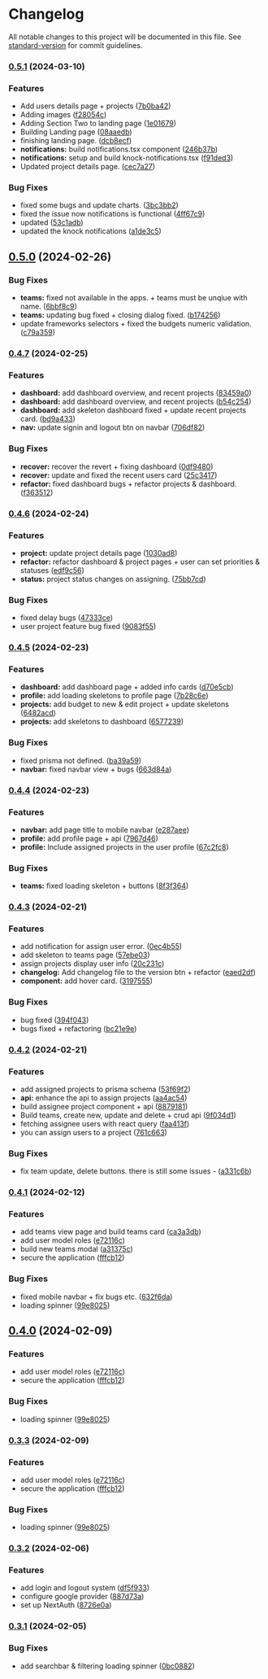 # Changelog

All notable changes to this project will be documented in this file. See [standard-version](https://github.com/conventional-changelog/standard-version) for commit guidelines.

### [0.5.1](https://github.com/dragon-devs/project-manager/compare/v0.5.0...v0.5.1) (2024-03-10)


### Features

* Add users details page + projects ([7b0ba42](https://github.com/dragon-devs/project-manager/commit/7b0ba428f6151fd1493d2f4e39af77872c614fcf))
* Adding images ([f28054c](https://github.com/dragon-devs/project-manager/commit/f28054cf519acedeee2c95d946c33e19f0c1d745))
* Adding Section Two to landing page ([1e01679](https://github.com/dragon-devs/project-manager/commit/1e0167902bbf5eeccc3f258f8cc60f723c48f74b))
* Building Landing page ([08aaedb](https://github.com/dragon-devs/project-manager/commit/08aaedba38ee4f6f43f1011c42d630482e1efc79))
* finishing landing page. ([dcb8ecf](https://github.com/dragon-devs/project-manager/commit/dcb8ecf8b7afcf109d8f8ceb19b5ed789ce0d077))
* **notifications:** build notifications.tsx component ([246b37b](https://github.com/dragon-devs/project-manager/commit/246b37bb9252903179d6ae569ed28173716b9cc7))
* **notifications:** setup and build knock-notifications.tsx ([f91ded3](https://github.com/dragon-devs/project-manager/commit/f91ded3e8f89d01c94247eb2292c84ca666d8558))
* Updated project details page. ([cec7a27](https://github.com/dragon-devs/project-manager/commit/cec7a27502878f043307104d97fea8a72c109ee0))


### Bug Fixes

* fixed some bugs and update charts. ([3bc3bb2](https://github.com/dragon-devs/project-manager/commit/3bc3bb2264d77083acc467ec284e7cce6d93d22f))
* fixed the issue now notifications is functional ([4ff67c9](https://github.com/dragon-devs/project-manager/commit/4ff67c9683555c86ae16afa1d1a0624c37fddc41))
* updated ([53c1adb](https://github.com/dragon-devs/project-manager/commit/53c1adb4cce9c7c4f8721a6718e830f028db71c6))
* updated the knock notifications ([a1de3c5](https://github.com/dragon-devs/project-manager/commit/a1de3c5fd01f752874206e752506ced2fbbbda6e))

## [0.5.0](https://github.com/dragon-devs/project-manager/compare/v0.4.7...v0.5.0) (2024-02-26)


### Bug Fixes

* **teams:** fixed not available in the apps. + teams must be unqiue with name. ([6bbf8c9](https://github.com/dragon-devs/project-manager/commit/6bbf8c9a362a0f52d44e2990effd3d0e4c54fbca))
* **teams:** updating bug fixed + closing dialog fixed. ([b174256](https://github.com/dragon-devs/project-manager/commit/b1742567de7154691771d2b1704c66f85d79f1c2))
* update frameworks selectors + fixed the budgets numeric validation. ([c79a359](https://github.com/dragon-devs/project-manager/commit/c79a359b0be3a0252db7b16c589337992bd6286e))

### [0.4.7](https://github.com/dragon-devs/project-manager/compare/v0.4.6...v0.4.7) (2024-02-25)


### Features

* **dashboard:** add dashboard overview, and recent projects ([83459a0](https://github.com/dragon-devs/project-manager/commit/83459a08289e11ca0370ac24b5d4dcf038e9932c))
* **dashboard:** add dashboard overview, and recent projects ([b54c254](https://github.com/dragon-devs/project-manager/commit/b54c2541f22de5b7db5c7203140fa4cdcf7aec78))
* **dashboard:** add skeleton dashboard fixed + update recent projects card. ([bd9a433](https://github.com/dragon-devs/project-manager/commit/bd9a43357c1d2b59a4d93c7dc56f334399ab9901))
* **nav:** update signin and logout btn on navbar ([706df82](https://github.com/dragon-devs/project-manager/commit/706df8205337ea056e7713664b80fd62bc8e5e50))


### Bug Fixes

* **recover:** recover the revert + fixing dashboard ([0df9480](https://github.com/dragon-devs/project-manager/commit/0df94803de8708dfd6329970e848fe43dddf3a66))
* **recover:** update and fixed the recent users card ([25c3417](https://github.com/dragon-devs/project-manager/commit/25c3417f776766c7b12f09607b556ba691095366))
* **refactor:** fixed dashboard bugs + refactor projects & dashboard. ([f363512](https://github.com/dragon-devs/project-manager/commit/f363512c562872adc7513c6d32350843c8b39789))

### [0.4.6](https://github.com/dragon-devs/project-manager/compare/v0.4.5...v0.4.6) (2024-02-24)


### Features

* **project:** update project details page ([1030ad8](https://github.com/dragon-devs/project-manager/commit/1030ad827c3c43a551fdc9ad7a78fa19e7d6b226))
* **refactor:** refactor dashboard & project pages + user can set priorities & statuses ([edf9c56](https://github.com/dragon-devs/project-manager/commit/edf9c5688c0f691441e4b708db89ff6d001f626a))
* **status:** project status changes on assigning. ([75bb7cd](https://github.com/dragon-devs/project-manager/commit/75bb7cd7ca02e0393409b3a0f3c649b864ad8607))


### Bug Fixes

* fixed delay bugs ([47333ce](https://github.com/dragon-devs/project-manager/commit/47333ce15b7ee0eb0c82ae4ff89e3c9b0e3e05c7))
* user project feature bug fixed ([9083f55](https://github.com/dragon-devs/project-manager/commit/9083f556e52bce8a1f835db8b60c1a5ea98c4464))

### [0.4.5](https://github.com/dragon-devs/project-manager/compare/v0.4.4...v0.4.5) (2024-02-23)


### Features

* **dashboard:** add dashboard page + added info cards ([d70e5cb](https://github.com/dragon-devs/project-manager/commit/d70e5cb11aa4413bcba91d4d1790ef436c65b4b5))
* **profile:** add loading skeletons to profile page ([7b28c6e](https://github.com/dragon-devs/project-manager/commit/7b28c6ea85dc570eee669875008c09185b9e3f5a))
* **projects:** add budget to new & edit project + update skeletons ([6482acd](https://github.com/dragon-devs/project-manager/commit/6482acd0120ed1b287db011320301f687f461697))
* **projects:** add skeletons to dashboard ([6577239](https://github.com/dragon-devs/project-manager/commit/6577239bf9c2c20f4d3aa885975ec5bdee9ea725))


### Bug Fixes

* fixed prisma not defined. ([ba39a59](https://github.com/dragon-devs/project-manager/commit/ba39a59d84df48d524c83a443c6043cb9b98be46))
* **navbar:** fixed navbar view + bugs ([663d84a](https://github.com/dragon-devs/project-manager/commit/663d84a45f432732c7f5458f815204f1c2b8679e))

### [0.4.4](https://github.com/dragon-devs/project-manager/compare/v0.4.3...v0.4.4) (2024-02-23)


### Features

* **navbar:** add page title to mobile navbar ([e287aee](https://github.com/dragon-devs/project-manager/commit/e287aeef8d8e84bf5b85b60919b601fba9dc70b9))
* **profile:** add profile page + api ([7967d46](https://github.com/dragon-devs/project-manager/commit/7967d465c8ba17a3132fcd10fd6df2115a7893d2))
* **profile:** Include assigned projects in the user profile ([67c2fc8](https://github.com/dragon-devs/project-manager/commit/67c2fc868073b156b2ce1f0ab73206b65bd1c78c))


### Bug Fixes

* **teams:** fixed loading skeleton + buttons ([8f3f364](https://github.com/dragon-devs/project-manager/commit/8f3f364b044dc8f9ff99fa8dd4bd1dcd0f1e666d))

### [0.4.3](https://github.com/dragon-devs/project-manager/compare/v0.4.2...v0.4.3) (2024-02-21)


### Features

* add notification for assign user error. ([0ec4b55](https://github.com/dragon-devs/project-manager/commit/0ec4b558306dbcd4554b4db546b7cdf0bc999983))
* add skeleton to teams page ([57ebe03](https://github.com/dragon-devs/project-manager/commit/57ebe03e9ac5dd0127c61069b6db7d3fddece73b))
* assign projects display user info ([20c231c](https://github.com/dragon-devs/project-manager/commit/20c231ce53ba62091d9349356e58a5311a6d1745))
* **changelog:** Add changelog file to the version btn + refactor ([eaed2df](https://github.com/dragon-devs/project-manager/commit/eaed2df61fbc0c3e00a0f02e79401d47ae45b0e0))
* **component:** add hover card. ([3197555](https://github.com/dragon-devs/project-manager/commit/3197555ff1f05212a5c6d007f3077750550b5329))


### Bug Fixes

*  bug fixed ([394f043](https://github.com/dragon-devs/project-manager/commit/394f043d8d586a7d25a2b74f41956d144995c2e6))
* bugs fixed + refactoring ([bc21e9e](https://github.com/dragon-devs/project-manager/commit/bc21e9e8b416180166a947dd9103c5098f445184))

### [0.4.2](https://github.com/dragon-devs/project-manager/compare/v0.4.1...v0.4.2) (2024-02-21)


### Features

* add assigned projects to prisma schema ([53f69f2](https://github.com/dragon-devs/project-manager/commit/53f69f28bf4543c45c496e581718b0ffb7e1114a))
* **api:** enhance the api to assign projects ([aa4ac54](https://github.com/dragon-devs/project-manager/commit/aa4ac54fdfdc096954fcce94ffc8bd45631e1151))
* build assignee project component + api ([8879181](https://github.com/dragon-devs/project-manager/commit/8879181c427f85b40293d8d2304aa034f3ee96dc))
* Build teams, create new, update and delete + crud api ([9f034d1](https://github.com/dragon-devs/project-manager/commit/9f034d17f6ddc8ac50d2b7ea8221871f9b40f4b5))
* fetching assignee users with react query ([faa413f](https://github.com/dragon-devs/project-manager/commit/faa413f5bc3fabff2a7caa2a4f0b46cd45cd3fd8))
* you can assign users to a project ([761c663](https://github.com/dragon-devs/project-manager/commit/761c6637c3e4b24f88236377d042b3951a5b28e9))


### Bug Fixes

* fix team update, delete buttons. there is still some issues - ([a331c6b](https://github.com/dragon-devs/project-manager/commit/a331c6beb24625c01875ba9ebe41c504c23735fc))

### [0.4.1](https://github.com/dragon-devs/project-manager/compare/v0.3.2...v0.4.1) (2024-02-12)


### Features

* add teams view page and build teams card ([ca3a3db](https://github.com/dragon-devs/project-manager/commit/ca3a3db50f180ab3258abf81f9fffeaf227bf180))
* add user model roles ([e72116c](https://github.com/dragon-devs/project-manager/commit/e72116c87d95ab5a7401c5a3e1787564d95ac614))
* build new teams modal ([a31375c](https://github.com/dragon-devs/project-manager/commit/a31375c54c3e247151db07e4a9a3bc58f3abd3f6))
* secure the application ([fffcb12](https://github.com/dragon-devs/project-manager/commit/fffcb128cb38f10dc9ffdbe6a65a339b3492200f))


### Bug Fixes

* fixed mobile navbar + fix bugs etc. ([632f6da](https://github.com/dragon-devs/project-manager/commit/632f6dac44b383bc0675ef1bbbdb8b886aa86bd7))
* loading spinner ([99e8025](https://github.com/dragon-devs/project-manager/commit/99e802523a686b2d7ca19b26580f2f416ba52d70))

## [0.4.0](https://github.com/dragon-devs/project-manager/compare/v0.3.2...v0.4.0) (2024-02-09)


### Features

* add user model roles ([e72116c](https://github.com/dragon-devs/project-manager/commit/e72116c87d95ab5a7401c5a3e1787564d95ac614))
* secure the application ([fffcb12](https://github.com/dragon-devs/project-manager/commit/fffcb128cb38f10dc9ffdbe6a65a339b3492200f))


### Bug Fixes

* loading spinner ([99e8025](https://github.com/dragon-devs/project-manager/commit/99e802523a686b2d7ca19b26580f2f416ba52d70))

### [0.3.3](https://github.com/dragon-devs/project-manager/compare/v0.3.2...v0.3.3) (2024-02-09)


### Features

* add user model roles ([e72116c](https://github.com/dragon-devs/project-manager/commit/e72116c87d95ab5a7401c5a3e1787564d95ac614))
* secure the application ([fffcb12](https://github.com/dragon-devs/project-manager/commit/fffcb128cb38f10dc9ffdbe6a65a339b3492200f))


### Bug Fixes

* loading spinner ([99e8025](https://github.com/dragon-devs/project-manager/commit/99e802523a686b2d7ca19b26580f2f416ba52d70))

### [0.3.2](https://github.com/dragon-devs/project-manager/compare/v0.3.1...v0.3.2) (2024-02-06)


### Features

* add login and logout system ([df5f933](https://github.com/dragon-devs/project-manager/commit/df5f933038446fb022315c0697b30e3513dead9c))
* configure google provider ([887d73a](https://github.com/dragon-devs/project-manager/commit/887d73a35493d0207274d5ac42271335a866ba72))
* set up NextAuth ([8726e0a](https://github.com/dragon-devs/project-manager/commit/8726e0aeeb5b18bebe0d2d83a130eec4d0f9b6fc))

### [0.3.1](https://github.com/dragon-devs/project-manager/compare/v0.3.0...v0.3.1) (2024-02-05)


### Bug Fixes

* add searchbar & filtering loading spinner ([0bc0882](https://github.com/dragon-devs/project-manager/commit/0bc0882459ce6a50505900d362aeca064593eba0))
